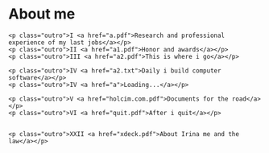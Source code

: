 <html>
 <head>
     <h1>About me</h1>
 
	<p class="outro">I <a href="a.pdf">Research and professional experience of my last jobs</a></p>
	<p class="outro">II <a href="a1.pdf">Honor and awards</a></p>
	<p class="outro">III <a href="a2.pdf">This is where i go</a></p>

	<p class="outro">IV <a href="a2.txt">Daily i build computer software</a></p>
	<p class="outro">IV <a href="a">Loading...</a></p>

	<p class="outro">V <a href="holcim.com.pdf">Documents for the road</a></p>	
	<p class="outro">VI <a href="quit.pdf">After i quit</a></p>	
	

	<p class="outro">XXII <a href="xdeck.pdf">About Irina me and the law</a></p>	
 </head>
</html>

